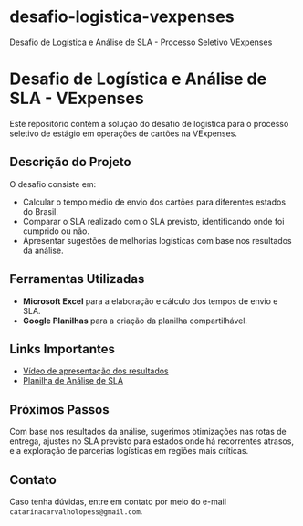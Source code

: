 # desafio-logistica-vexpenses
Desafio de Logística e Análise de SLA - Processo Seletivo VExpenses

# Desafio de Logística e Análise de SLA - VExpenses

Este repositório contém a solução do desafio de logística para o processo seletivo de estágio em operações de cartões na VExpenses.

## Descrição do Projeto

O desafio consiste em:
- Calcular o tempo médio de envio dos cartões para diferentes estados do Brasil.
- Comparar o SLA realizado com o SLA previsto, identificando onde foi cumprido ou não.
- Apresentar sugestões de melhorias logísticas com base nos resultados da análise.

## Ferramentas Utilizadas
- **Microsoft Excel** para a elaboração e cálculo dos tempos de envio e SLA.
- **Google Planilhas** para a criação da planilha compartilhável.

## Links Importantes
- [Vídeo de apresentação dos resultados](https://www.youtube.com/watch?v=_d8IrJ4p6Bs)
- [Planilha de Análise de SLA](https://docs.google.com/spreadsheets/d/1GozV6ia5sTg5x1MsGk_7gi4T8S9JVdhR/edit?usp=sharing&ouid=113492704953370562074&rtpof=true&sd=true)

## Próximos Passos
Com base nos resultados da análise, sugerimos otimizações nas rotas de entrega, ajustes no SLA previsto para estados onde há recorrentes atrasos, e a exploração de parcerias logísticas em regiões mais críticas.

## Contato
Caso tenha dúvidas, entre em contato por meio do e-mail `catarinacarvalholopess@gmail.com`.

